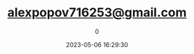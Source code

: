 ---
index: 7537
title: "alexpopov716253@gmail.com"
subtitle: ""
author: 0
date: "2023-05-06 16:29:30"
date_gmt: "2023-05-06 14:29:30"
excerpt: ""
content: "alexpopov716253@gmail.com\nKathrynmam"
status: "publish"
comment_status: "closed"
name: "alexpopov716253-gmail-com"
modified: "2023-05-06 16:29:30"
modified_gmt: "2023-05-06 14:29:30"
content_filtered: ""
parent: 0
guid: "https://www.artkidsfoundation.org/?type=flamingo_contact&p=7537"
type: "flamingo_contact"
comment_count: 0
categories: []
tags: []
---